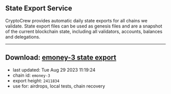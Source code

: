 ## State Export Service
CryptoCrew provides automatic daily state exports for all chains we validate. State export files can be used as genesis files and are a snapshot of the current blockchain state, including all validators, accounts, balances and delegations.

---
**Download: [emoney-3 state export](https://dl.ccvalidators.com/SERVICE/emoney/emoney-3_export_2411834.json)**
---

- last updated: Tue Aug 29 2023 11:19:24
- chain id: `emoney-3`
- export height: `2411834`
- use for: airdrops, local tests, chain recovery
